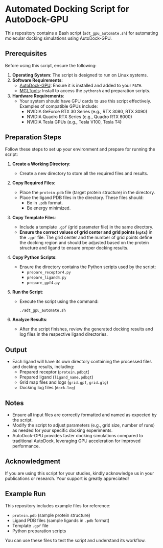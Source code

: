 # Automated Docking Script for AutoDock-GPU

This repository contains a Bash script (`adt_gpu_automate.sh`) for automating molecular docking simulations using AutoDock-GPU.

## Prerequisites

Before using this script, ensure the following:

1. **Operating System**: The script is designed to run on Linux systems.
2. **Software Requirements**:
   - [AutoDock-GPU](https://ccsb.scripps.edu/autodock-gpu/): Ensure it is installed and added to your `PATH`.
   - [MGLTools](https://ccsb.scripps.edu/mgltools/): Install to access the `pythonsh` and preparation scripts.
3. **Hardware Requirements**:
   - Your system should have GPU cards to use this script effectively. Examples of compatible GPUs include:
     - NVIDIA GeForce RTX 30 Series (e.g., RTX 3080, RTX 3090)
     - NVIDIA Quadro RTX Series (e.g., Quadro RTX 6000)
     - NVIDIA Tesla GPUs (e.g., Tesla V100, Tesla T4)

## Preparation Steps

Follow these steps to set up your environment and prepare for running the script:

1. **Create a Working Directory**:

   - Create a new directory to store all the required files and results.

2. **Copy Required Files**:

   - Place the `protein.pdb` file (target protein structure) in the directory.
   - Place the ligand PDB files in the directory. These files should:
     - Be in `.pdb` format.
     - Be energy minimized.

3. **Copy Template Files**:

   - Include a template `.gpf` (grid parameter file) in the same directory.
   - **Ensure the correct values of grid center and grid points (`npts`)** in the `.gpf` file. The grid center and the number of grid points define the docking region and should be adjusted based on the protein structure and ligand to ensure proper docking results.

4. **Copy Python Scripts**:

   - Ensure the directory contains the Python scripts used by the script:
     - `prepare_receptor4.py`
     - `prepare_ligand4.py`
     - `prepare_gpf4.py`

5. **Run the Script**:

   - Execute the script using the command:
     ```bash
     ./adt_gpu_automate.sh
     ```

6. **Analyze Results**:

   - After the script finishes, review the generated docking results and log files in the respective ligand directories.

## Output

- Each ligand will have its own directory containing the processed files and docking results, including:
  - Prepared receptor (`protein.pdbqt`)
  - Prepared ligand (`ligand_name.pdbqt`)
  - Grid map files and logs (`grid.gpf`, `grid.glg`)
  - Docking log files (`dock.log`)

## Notes

- Ensure all input files are correctly formatted and named as expected by the script.
- Modify the script to adjust parameters (e.g., grid size, number of runs) as needed for your specific docking experiments.
- AutoDock-GPU provides faster docking simulations compared to traditional AutoDock, leveraging GPU acceleration for improved performance.

## Acknowledgment

If you are using this script for your studies, kindly acknowledge us in your publications or research. Your support is greatly appreciated!

## Example Run

This repository includes example files for reference:
- `protein.pdb` (sample protein structure)
- Ligand PDB files (sample ligands in `.pdb` format)
- Template `.gpf` file
- Python preparation scripts

You can use these files to test the script and understand its workflow.
